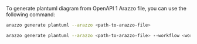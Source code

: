 To generate plantuml diagram from OpenAPI 1 Arazzo file, you can use the following command:

```bash title="Generate PlantUML diagram for all Arazzo worflows"
arazzo generate plantuml --arazzo <path-to-arazzo-file>
```

```bash title="Generate PlantUML diagram for a specific Arazzo workflow"
arazzo generate plantuml --arazzo <path-to-arazzo-file> --workflow <workflow-id>
```
